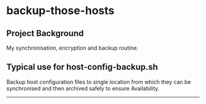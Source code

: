 # backup-those-hosts


## Project Background
My synchronisation, encryption and backup routine. 



## Typical use for host-config-backup.sh

Backup host configuration files to single location from which they can be synchronised and then archived safely to ensure Availability. 

---



